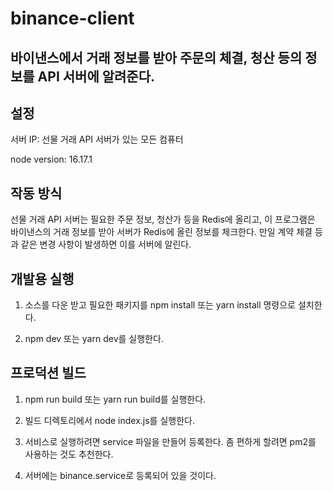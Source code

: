 # binance-client

## 바이낸스에서 거래 정보를 받아 주문의 체결, 청산 등의 정보를 API 서버에 알려준다.   

## 설정

서버 IP: 선물 거래 API 서버가 있는 모든 컴퓨터

node version: 16.17.1

## 작동 방식
선물 거래 API 서버는 필요한 주문 정보, 청산가 등을 Redis에 올리고, 이 프로그램은 바이낸스의 거래 정보를 받아 서버가 Redis에 올린 정보를 체크한다. 
만일 계약 체결 등과 같은 변경 사항이 발생하면 이를 서버에 알린다.  


## 개발용 실행

1. 소스를 다운 받고 필요한 패키지를 npm install 또는 yarn install 명령으로 설치한다.  

2. npm dev 또는 yarn dev를 실행한다. 

## 프로덕션 빌드

1. npm run build 또는 yarn run build를 실행한다. 

2. 빌드 디렉토리에서 node index.js를 실행한다. 

3. 서비스로 실행하려면 service 파일을 만들어 등록한다. 좀 편하게 할려면 pm2를 사용하는 것도 추천한다. 

4. 서버에는 binance.service로 등록되어 있을 것이다.

